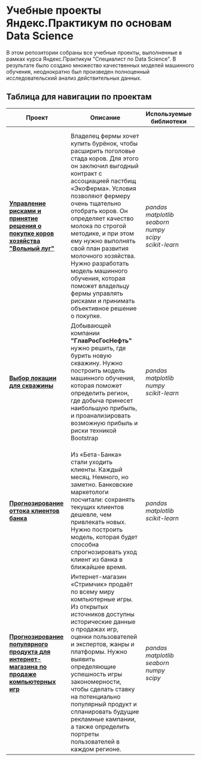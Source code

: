 # Учебные проекты Яндекс.Практикум по основам Data Science
В этом репозитории собраны все учебные проекты, выполненные в рамках курса Яндекс.Практикум "Специалист по Data Science". В результате было создано множество качественных моделей машинного обучения, неоднократно был произведен полноценный исследовательский анализ действительных данных. 

## Таблица для навигации по проектам

| Проект  | Описание | Используемые библиотеки |
| ------------- | ------------- | ------------- | 
|  |  |  | 
|  |  |  | 
| **[Управление рисками и принятие решения о покупке коров хозяйства "Вольный луг"](farm_risk_management)** | Владелец фермы хочет купить бурёнок, чтобы расширить поголовье стада коров. Для этого он заключил выгодный контракт с ассоциацией пастбищ «ЭкоФерма». Условия позволяют фермеру очень тщательно отобрать коров. Он определяет качество молока по строгой методике, и при этом ему нужно выполнять свой план развития молочного хозяйства. Нужно разработать модель машинного обучения, которая поможет владельцу фермы управлять рисками и принимать объективное решение о покупке.  | *pandas <br> matplotlib <br> seaborn <br> numpy <br> scipy <br> scikit-learn*  | 
| **[Выбор локации для скважины](well_location_selecting)**  | Добывающей компании **"ГлавРосГосНефть"** нужно решить, где бурить новую скважину. Нужно построить модель машинного обучения, которая поможет определить регион, где добыча принесет наибольшую прибыль, и проанализировать возможную прибыль и риски техникой Bootstrap | *pandas <br> matplotlib <br> numpy <br> scikit-learn* | 
|  |  |  | 
|  |  |  | 
|  |  |  | 
| **[Прогнозирование оттока клиентов банка](forecasting_customer_churn)** | Из «Бета-Банка» стали уходить клиенты. Каждый месяц. Немного, но заметно. Банковские маркетологи посчитали: сохранять текущих клиентов дешевле, чем привлекать новых. Нужно построить модель, которая будет способна спрогнозировать уход клиент из банка в ближайшее время.  | *pandas <br> matplotlib <br> scikit-learn* | 
| **[Прогнозирование популярного продукта  для интернет-магазина по продаже компьютерных игр](forecasting_popular_game)**  | Интернет-магазин «Стримчик» продаёт по всему миру компьютерные игры. Из открытых источников доступны исторические данные о продажах игр, оценки пользователей и экспертов, жанры и платформы. Нужно выявить определяющие успешность игры закономерности, чтобы сделать ставку на потенциально популярный продукт и спланировать будущие рекламные кампании, а также определить портреты пользователей в каждом регионе.  | *pandas <br> matplotlib <br> seaborn <br> numpy <br>scipy* |  

